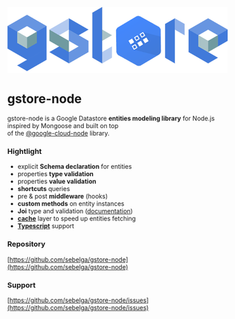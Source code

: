 
![](/assets/logo.png)

# gstore-node

gstore-node is a Google Datastore **entities modeling library** for Node.js inspired by Mongoose and built on top  
of the [@google-cloud-node](https://github.com/GoogleCloudPlatform/google-cloud-node) library.

### Hightlight

* explicit **Schema declaration** for entities
* properties **type validation**
* properties **value validation**
* **shortcuts** queries
* pre & post **middleware** \(hooks\)
* **custom methods** on entity instances
* **Joi** type and validation \([documentation](https://www.npmjs.com/package/joi)\)
* [**cache**](/cache.md) layer to speed up entities fetching
* [**Typescript**](/typescript.md) support


### Repository

[https://github.com/sebelga/gstore-node](https://github.com/sebelga/gstore-node)

### Support

[https://github.com/sebelga/gstore-node/issues](https://github.com/sebelga/gstore-node/issues)
